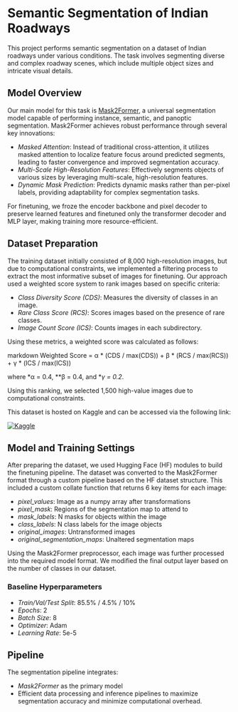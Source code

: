 # Semantic Segmentation of Indian Roadways

This project performs semantic segmentation on a dataset of Indian roadways under various conditions. The task involves segmenting diverse and complex roadway scenes, which include multiple object sizes and intricate visual details.

## Model Overview
Our main model for this task is [Mask2Former](https://arxiv.org/abs/2112.01527), a universal segmentation model capable of performing instance, semantic, and panoptic segmentation. Mask2Former achieves robust performance through several key innovations:

- *Masked Attention*: Instead of traditional cross-attention, it utilizes masked attention to localize feature focus around predicted segments, leading to faster convergence and improved segmentation accuracy.
- *Multi-Scale High-Resolution Features*: Effectively segments objects of various sizes by leveraging multi-scale, high-resolution features.
- *Dynamic Mask Prediction*: Predicts dynamic masks rather than per-pixel labels, providing adaptability for complex segmentation tasks.

For finetuning, we froze the encoder backbone and pixel decoder to preserve learned features and finetuned only the transformer decoder and MLP layer, making training more resource-efficient.

## Dataset Preparation
The training dataset initially consisted of 8,000 high-resolution images, but due to computational constraints, we implemented a filtering process to extract the most informative subset of images for finetuning. Our approach used a weighted score system to rank images based on specific criteria:

- *Class Diversity Score (CDS)*: Measures the diversity of classes in an image.
- *Rare Class Score (RCS)*: Scores images based on the presence of rare classes.
- *Image Count Score (ICS)*: Counts images in each subdirectory.

Using these metrics, a weighted score was calculated as follows:

markdown
Weighted Score = α * (CDS / max(CDS)) + β * (RCS / max(RCS)) + γ * (ICS / max(ICS))

where *α = 0.4, **β = 0.4, and **γ = 0.2*.

Using this ranking, we selected 1,500 high-value images due to computational constraints.

This dataset is hosted on Kaggle and can be accessed via the following link:

[![Kaggle](https://kaggle.com/static/images/open-in-kaggle.svg)](https://www.kaggle.com/competitions/iitg-ai-overnight-hackathon-2024/data)

## Model and Training Settings

After preparing the dataset, we used Hugging Face (HF) modules to build the finetuning pipeline. The dataset was converted to the Mask2Former format through a custom pipeline based on the HF dataset structure. This included a custom collate function that returns 6 key items for each image:

- *pixel_values*: Image as a numpy array after transformations
- *pixel_mask*: Regions of the segmentation map to attend to
- *mask_labels*: N masks for objects within the image
- *class_labels*: N class labels for the image objects
- *original_images*: Untransformed images
- *original_segmentation_maps*: Unaltered segmentation maps

Using the Mask2Former preprocessor, each image was further processed into the required model format. We modified the final output layer based on the number of classes in our dataset.

### Baseline Hyperparameters

- *Train/Val/Test Split*: 85.5% / 4.5% / 10%
- *Epochs*: 2
- *Batch Size*: 8
- *Optimizer*: Adam
- *Learning Rate*: 5e-5

## Pipeline
The segmentation pipeline integrates:
- *Mask2Former* as the primary model
- Efficient data processing and inference pipelines to maximize segmentation accuracy and minimize computational overhead.
